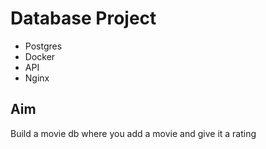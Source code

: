 # Database Project
- Postgres
- Docker
- API
- Nginx

## Aim
Build a movie db where you add a movie and give it a rating

